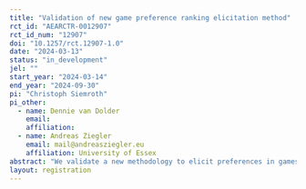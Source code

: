 ```yaml
---
title: "Validation of new game preference ranking elicitation method"
rct_id: "AEARCTR-0012907"
rct_id_num: "12907"
doi: "10.1257/rct.12907-1.0"
date: "2024-03-13"
status: "in_development"
jel: ""
start_year: "2024-03-14"
end_year: "2024-09-30"
pi: "Christoph Siemroth"
pi_other:
  - name: Dennie van Dolder
    email: 
    affiliation: 
  - name: Andreas Ziegler
    email: mail@andreasziegler.eu
    affiliation: University of Essex
abstract: "We validate a new methodology to elicit preferences in games."
layout: registration
---
```


